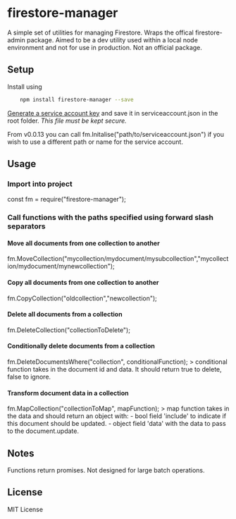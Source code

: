# firestore-manager
A simple set of utilities for managing Firestore.
Wraps the offical firestore-admin package. 
Aimed to be a dev utility used within a local node environment and not for use in production.
Not an official package.

## Setup
Install using 
```sh
    npm install firestore-manager --save
```
[Generate a service account key](https://firebase.google.com/support/guides/service-accounts) and save it in serviceaccount.json in the root folder.
*This file must be kept secure.* 

From v0.0.13 you can call fm.Initalise("path/to/serviceaccount.json") if you wish to use a different path or name for the service account. 

## Usage

### Import into project
const fm = require("firestore-manager");

### Call functions with the paths specified using forward slash separators

#### Move all documents from one collection to another
fm.MoveCollection("mycollection/mydocument/mysubcollection","mycollection/mydocument/mynewcollection");

#### Copy all documents from one collection to another
fm.CopyCollection("oldcollection","newcollection");

#### Delete all documents from a collection
fm.DeleteCollection("collectionToDelete");

#### Conditionally delete documents from a collection
fm.DeleteDocumentsWhere("collection", conditionalFunction); 
    > conditional function takes in the document id and data. It should return true to delete, false to ignore.

#### Transform document data in a collection
fm.MapCollection("collectionToMap", mapFunction); 
    > map function takes in the data and should return an object with:
        - bool field 'include' to indicate if this document should be updated.
        - object field 'data' with the data to pass to the document.update.

## Notes
Functions return promises. 
Not designed for large batch operations.

## License
MIT License